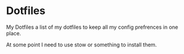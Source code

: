 # Dotfiles
My Dotfiles
a list of my dotfiles to keep all my config prefrences in one place.


At some point I need to use stow or something to install them.
